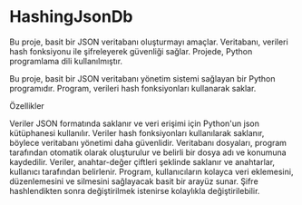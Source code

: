 # HashingJsonDb
Bu proje, basit bir JSON veritabanı oluşturmayı amaçlar. Veritabanı, verileri hash fonksiyonu ile şifreleyerek güvenliği sağlar. Projede, Python programlama dili kullanılmıştır.


Bu proje, basit bir JSON veritabanı yönetim sistemi sağlayan bir Python programıdır. Program, verileri hash fonksiyonları kullanarak saklar.

Özellikler

Veriler JSON formatında saklanır ve veri erişimi için Python'un json kütüphanesi kullanılır.
Veriler hash fonksiyonları kullanılarak saklanır, böylece veritabanı yönetimi daha güvenlidir.
Veritabanı dosyaları, program tarafından otomatik olarak oluşturulur ve belirli bir dosya adı ve konumuna kaydedilir.
Veriler, anahtar-değer çiftleri şeklinde saklanır ve anahtarlar, kullanıcı tarafından belirlenir.
Program, kullanıcıların kolayca veri eklemesini, düzenlemesini ve silmesini sağlayacak basit bir arayüz sunar.
Şifre hashlendikten sonra değiştirilmek istenirse kolaylıkla değiştirilebilir.
